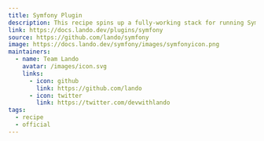 ```yaml
---
title: Symfony Plugin
description: This recipe spins up a fully-working stack for running Symfony applications.
link: https://docs.lando.dev/plugins/symfony
source: https://github.com/lando/symfony
image: https://docs.lando.dev/symfony/images/symfonyicon.png
maintainers:
  - name: Team Lando
    avatar: /images/icon.svg
    links:
      - icon: github
        link: https://github.com/lando
      - icon: twitter
        link: https://twitter.com/devwithlando
tags:
  - recipe
  - official
---
```


